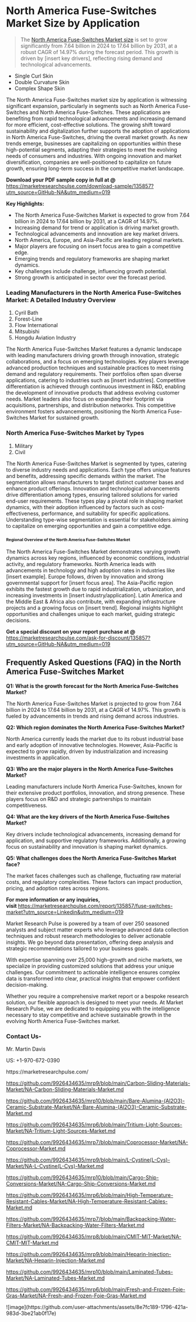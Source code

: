 <h1>North America Fuse-Switches Market&nbsp;Size by Application</h1><blockquote><p>The <a href="https://marketresearchpulse.com/download-sample/135857?utm_source=GitHub-NA&amp;utm_medium=019">North America Fuse-Switches Market size</a> is set to grow significantly from 7.64 billion in 2024 to 17.64 billion by 2031, at a robust CAGR of 14.97% during the forecast period. This growth is driven by [insert key drivers], reflecting rising demand and technological advancements.</p></blockquote><ul><li>Single Curl Skin<li> Double Curvature Skin<li> Complex Shape Skin</li></ul><p>The North America Fuse-Switches market size by application is witnessing significant expansion, particularly in segments such as North America Fuse-Switches and North America Fuse-Switches. These applications are benefiting from rapid technological advancements and increasing demand for more efficient, cost-effective solutions. The growing shift toward sustainability and digitalization further supports the adoption of applications in North America Fuse-Switches, driving the overall market growth. As new trends emerge, businesses are capitalizing on opportunities within these high-potential segments, adapting their strategies to meet the evolving needs of consumers and industries. With ongoing innovation and market diversification, companies are well-positioned to capitalize on future growth, ensuring long-term success in the competitive market landscape.</p><p><strong>Download your PDF sample copy in full at @ </strong><a href="https://marketresearchpulse.com/download-sample/135857?utm_source=GitHub-NA&amp;utm_medium=019">https://marketresearchpulse.com/download-sample/135857?utm_source=GitHub-NA&amp;utm_medium=019</a></p><p><strong>Key Highlights: </strong></p><ul><li>The North America Fuse-Switches Market is expected to grow from 7.64 billion in 2024 to 17.64 billion by 2031, at a CAGR of 14.97%.</li><li>Increasing demand for trend or application is driving market growth.</li><li>Technological advancements and innovation are key market drivers.</li><li>North America, Europe, and Asia-Pacific are leading regional markets.</li><li>Major players are focusing on insert focus area to gain a competitive edge.</li><li>Emerging trends and regulatory frameworks are shaping market dynamics.</li><li>Key challenges include challenge, influencing growth potential.</li><li>Strong growth is anticipated in sector over the forecast period.</li></ul><h3>Leading Manufacturers in the North America Fuse-Switches Market: A Detailed Industry Overview</h3><ol><li>Cyril Bath</li><li>Forest-Line</li><li>Flow International</li><li>Mitsubishi</li><li>Hongdu Aviation Industry</li></ol><div class="flex max-w-full flex-col flex-grow"><div class="min-h-8 text-message flex w-full flex-col items-end gap-2 whitespace-normal break-words [.text-message+&amp;]:mt-5" dir="auto" data-message-author-role="assistant" data-message-id="fd8432e4-4910-450d-b182-61b7bfb0a01f" data-message-model-slug="gpt-4o"><div class="flex w-full flex-col gap-1 empty:hidden first:pt-[3px]"><div class="markdown prose w-full break-words dark:prose-invert light"><p>The North America Fuse-Switches Market features a dynamic landscape with leading manufacturers driving growth through innovation, strategic collaborations, and a focus on emerging technologies. Key players leverage advanced production techniques and sustainable practices to meet rising demand and regulatory requirements. Their portfolios often span diverse applications, catering to industries such as [insert industries]. Competitive differentiation is achieved through continuous investment in R&amp;D, enabling the development of innovative products that address evolving customer needs. Market leaders also focus on expanding their footprint via acquisitions, partnerships, and distribution networks. This competitive environment fosters advancements, positioning the North America Fuse-Switches Market for sustained growth.</p></div></div></div></div><h3>North America Fuse-Switches Market by Types</h3><ol><li>Military<li> Civil</li></ol><div class="flex max-w-full flex-col flex-grow"><div class="min-h-8 text-message flex w-full flex-col items-end gap-2 whitespace-normal break-words [.text-message+&amp;]:mt-5" dir="auto" data-message-author-role="assistant" data-message-id="084470be-0bb7-4664-bddf-5156b4f41249" data-message-model-slug="gpt-4o-mini"><div class="flex w-full flex-col gap-1 empty:hidden first:pt-[3px]"><div class="markdown prose w-full break-words dark:prose-invert light"><p>The North America Fuse-Switches Market is segmented by types, catering to diverse industry needs and applications. Each type offers unique features and benefits, addressing specific demands within the market. The segmentation allows manufacturers to target distinct customer bases and enhance product offerings. Innovation and technological advancements drive differentiation among types, ensuring tailored solutions for varied end-user requirements. These types play a pivotal role in shaping market dynamics, with their adoption influenced by factors such as cost-effectiveness, performance, and suitability for specific applications. Understanding type-wise segmentation is essential for stakeholders aiming to capitalize on emerging opportunities and gain a competitive edge.</p></div></div></div></div><h3><span style="font-size: 11px;">Regional Overview of the North America Fuse-Switches Market</span></h3><div class="flex max-w-full flex-col flex-grow"><div class="min-h-8 text-message flex w-full flex-col items-end gap-2 whitespace-normal break-words [.text-message+&amp;]:mt-5" dir="auto" data-message-author-role="assistant" data-message-id="e9038762-ce64-4e30-91c9-9bd413514231" data-message-model-slug="gpt-4o-mini"><div class="flex w-full flex-col gap-1 empty:hidden first:pt-[3px]"><div class="markdown prose w-full break-words dark:prose-invert light"><p>The North America Fuse-Switches Market demonstrates varying growth dynamics across key regions, influenced by economic conditions, industrial activity, and regulatory frameworks. North America leads with advancements in technology and high adoption rates in industries like [insert example]. Europe follows, driven by innovation and strong governmental support for [insert focus area]. The Asia-Pacific region exhibits the fastest growth due to rapid industrialization, urbanization, and increasing investments in [insert industry/application]. Latin America and the Middle East &amp; Africa also contribute, with expanding infrastructure projects and a growing focus on [insert trend]. Regional insights highlight opportunities and challenges unique to each market, guiding strategic decisions.</p></div></div></div></div><p><strong>Get a special discount on your report purchase at @ </strong><a href="https://marketresearchpulse.com/ask-for-discount/135857?utm_source=GitHub-NA&amp;utm_medium=019">https://marketresearchpulse.com/ask-for-discount/135857?utm_source=GitHub-NA&amp;utm_medium=019</a></p><h2>Frequently Asked Questions (FAQ) in the North America Fuse-Switches Market</h2><p><strong>Q1: What is the growth forecast for the North America Fuse-Switches Market?</strong></p><p>The North America Fuse-Switches Market is projected to grow from 7.64 billion in 2024 to 17.64 billion by 2031, at a CAGR of 14.97%. This growth is fueled by advancements in trends and rising demand across industries.</p><p><strong>Q2: Which region dominates the North America Fuse-Switches Market?</strong></p><p>North America currently leads the market due to its robust industrial base and early adoption of innovative technologies. However, Asia-Pacific is expected to grow rapidly, driven by industrialization and increasing investments in application.</p><p><strong>Q3: Who are the major players in the North America Fuse-Switches Market?</strong></p><p>Leading manufacturers include North America Fuse-Switches, known for their extensive product portfolios, innovation, and strong presence. These players focus on R&amp;D and strategic partnerships to maintain competitiveness.</p><p><strong>Q4: What are the key drivers of the North America Fuse-Switches Market?</strong></p><p>Key drivers include technological advancements, increasing demand for application, and supportive regulatory frameworks. Additionally, a growing focus on sustainability and innovation is shaping market dynamics.</p><p><strong>Q5: What challenges does the North America Fuse-Switches Market face?</strong></p><p>The market faces challenges such as challenge, fluctuating raw material costs, and regulatory complexities. These factors can impact production, pricing, and adoption rates across regions.</p><p><strong>For more information or any inquiries, visit&nbsp;</strong><a href="https://marketresearchpulse.com/report/135857/fuse-switches-market?utm_source=Linkedin&utm_medium=019">https://marketresearchpulse.com/report/135857/fuse-switches-market?utm_source=Linkedin&utm_medium=019</a></p><p>Market Research Pulse is powered by a team of over 250 seasoned analysts and subject matter experts who leverage advanced data collection techniques and robust research methodologies to deliver actionable insights. We go beyond data presentation, offering deep analysis and strategic recommendations tailored to your business goals.</p><p>With expertise spanning over 25,000 high-growth and niche markets, we specialize in providing customized solutions that address your unique challenges. Our commitment to actionable intelligence ensures complex data is transformed into clear, practical insights that empower confident decision-making.</p><p>Whether you require a comprehensive market report or a bespoke research solution, our flexible approach is designed to meet your needs. At Market Research Pulse, we are dedicated to equipping you with the intelligence necessary to stay competitive and achieve sustainable growth in the evolving North America Fuse-Switches market.</p><h3><strong>Contact Us-</strong></h3><p>Mr. Martin Davis</p><p>US: +1-970-672-0390</p><p>https://marketresearchpulse.com/</p><p><a href="https://github.com/9926434635/mrp9/blob/main/Carbon-Sliding-Materials-Market/NA-Carbon-Sliding-Materials-Market.md">https://github.com/9926434635/mrp9/blob/main/Carbon-Sliding-Materials-Market/NA-Carbon-Sliding-Materials-Market.md</a></p><p><a href="https://github.com/9926434635/mrp10/blob/main/Bare-Alumina-(Al2O3)-Ceramic-Substrate-Market/NA-Bare-Alumina-(Al2O3)-Ceramic-Substrate-Market.md">https://github.com/9926434635/mrp10/blob/main/Bare-Alumina-(Al2O3)-Ceramic-Substrate-Market/NA-Bare-Alumina-(Al2O3)-Ceramic-Substrate-Market.md</a></p><p><a href="https://github.com/9926434635/mrp6/blob/main/Tritium-Light-Sources-Market/NA-Tritium-Light-Sources-Market.md">https://github.com/9926434635/mrp6/blob/main/Tritium-Light-Sources-Market/NA-Tritium-Light-Sources-Market.md</a></p><p><a href="https://github.com/9926434635/mrp7/blob/main/Coprocessor-Market/NA-Coprocessor-Market.md">https://github.com/9926434635/mrp7/blob/main/Coprocessor-Market/NA-Coprocessor-Market.md</a></p><p><a href="https://github.com/9926434635/mrp9/blob/main/L-Cystine(L-Cys)-Market/NA-L-Cystine(L-Cys)-Market.md">https://github.com/9926434635/mrp9/blob/main/L-Cystine(L-Cys)-Market/NA-L-Cystine(L-Cys)-Market.md</a></p><p><a href="https://github.com/9926434635/mrp10/blob/main/Cargo-Ship-Conversions-Market/NA-Cargo-Ship-Conversions-Market.md">https://github.com/9926434635/mrp10/blob/main/Cargo-Ship-Conversions-Market/NA-Cargo-Ship-Conversions-Market.md</a></p><p><a href="https://github.com/9926434635/mrp6/blob/main/High-Temperature-Resistant-Cables-Market/NA-High-Temperature-Resistant-Cables-Market.md">https://github.com/9926434635/mrp6/blob/main/High-Temperature-Resistant-Cables-Market/NA-High-Temperature-Resistant-Cables-Market.md</a></p><p><a href="https://github.com/9926434635/mrp7/blob/main/Backpacking-Water-Filters-Market/NA-Backpacking-Water-Filters-Market.md">https://github.com/9926434635/mrp7/blob/main/Backpacking-Water-Filters-Market/NA-Backpacking-Water-Filters-Market.md</a></p><p><a href="https://github.com/9926434635/mrp8/blob/main/CMIT-MIT-Market/NA-CMIT-MIT-Market.md">https://github.com/9926434635/mrp8/blob/main/CMIT-MIT-Market/NA-CMIT-MIT-Market.md</a></p><p><a href="https://github.com/9926434635/mrp9/blob/main/Heparin-Injection-Market/NA-Heparin-Injection-Market.md">https://github.com/9926434635/mrp9/blob/main/Heparin-Injection-Market/NA-Heparin-Injection-Market.md</a></p><p><a href="https://github.com/9926434635/mrp10/blob/main/Laminated-Tubes-Market/NA-Laminated-Tubes-Market.md">https://github.com/9926434635/mrp10/blob/main/Laminated-Tubes-Market/NA-Laminated-Tubes-Market.md</a></p><p><a href="https://github.com/9926434635/mrp6/blob/main/Fresh-and-Frozen-Foie-Gras-Market/NA-Fresh-and-Frozen-Foie-Gras-Market.md">https://github.com/9926434635/mrp6/blob/main/Fresh-and-Frozen-Foie-Gras-Market/NA-Fresh-and-Frozen-Foie-Gras-Market.md</a></p>
![image](https://github.com/user-attachments/assets/8e7fc189-1796-421a-983d-3be21ab0f17e)
